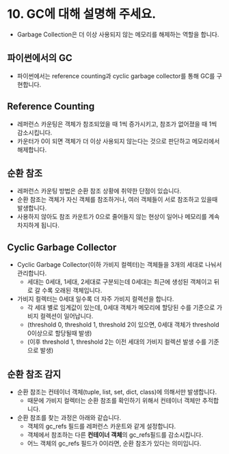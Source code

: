 # 10. GC에 대해 설명해 주세요.

- Garbage Collection은 더 이상 사용되지 않는 메모리를 해제하는 역할을 합니다.

## 파이썬에서의 GC

- 파이썬에서는 reference counting과 cyclic garbage collector를 통해 GC를 구현합니다.

## Reference Counting

- 레퍼런스 카운팅은 객체가 참조되었을 때 1씩 증가시키고, 참조가 없어졌을 때 1씩 감소시킵니다.
- 카운터가 0이 되면 객체가 더 이상 사용되지 않는다는 것으로 판단하고 메모리에서 해제합니다.

## 순환 참조

- 레퍼런스 카운팅 방법은 순환 참조 상황에 취약한 단점이 있습니다.
- 순환 참조는 객체가 자신 객체를 참조하거나, 여러 객체들이 서로 참조하고 있을때 발생합니다.
- 사용하지 않아도 참조 카운트가 0으로 줄어들지 않는 현상이 일어나 메모리를 계속 차지하게 됩니다.

## Cyclic Garbage Collector

- Cyclic Garbage Collector(이하 가비지 컬렉터)는 객체들을 3개의 세대로 나눠서 관리합니다.
  - 세대는 0세대, 1세대, 2세대로 구분되는데 0세대는 최근에 생성된 객체이고 뒤로 갈 수록 오래된 객체입니다.
- 가비지 컬렉터는 0세대 일수록 더 자주 가비지 컬렉션을 합니다.
  - 각 세대 별로 임계값이 있는데, 0세대 객체가 메모리에 할당된 수를 기준으로 가비지 컬렉션이 일어납니다.
  - (threshold 0, threshold 1, threshold 2이 있으면, 0세대 객체가 threshold 0이상으로 할당될때 발생)
  - (이후 threshold 1, threshold 2는 이전 세대의 가비지 컬렉션 발생 수를 기준으로 발생)

## 순환 참조 감지

- 순환 참조는 컨테이너 객체(tuple, list, set, dict, class)에 의해서만 발생합니다.
  - 때문에 가비지 컬렉터는 순환 참조를 확인하기 위해서 컨테이너 객체만 추적합니다.
- 순환 참조를 찾는 과정은 아래와 같습니다.
  - 객체의 gc_refs 필드를 레퍼런스 카운트와 같게 설정합니다.
  - 객체에서 참조하는 다른 **컨테이너 객체**의 gc_refs필드를 감소시킵니다.
  - 어느 객체의 gc_refs 필드가 0이라면, 순환 참조가 있다는 의미입니다.
